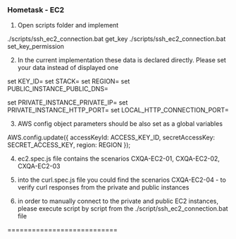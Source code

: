 ### Hometask - EC2

1. Open scripts folder and implement

./scripts/ssh_ec2_connection.bat get_key
./scripts/ssh_ec2_connection.bat set_key_permission

2. In the current implementation these data is declared directly. Please set your data instead of displayed one

set KEY_ID=
set STACK=
set REGION=
set PUBLIC_INSTANCE_PUBLIC_DNS=

set PRIVATE_INSTANCE_PRIVATE_IP=
set PRIVATE_INSTANCE_HTTP_PORT=
set LOCAL_HTTP_CONNECTION_PORT=


3. AWS config object parameters should be also set as a global variables

AWS.config.update({
  accessKeyId: ACCESS_KEY_ID,
  secretAccessKey: SECRET_ACCESS_KEY,
  region: REGION 
});

4. ec2.spec.js file contains the scenarios CXQA-EC2-01, CXQA-EC2-02, CXQA-EC2-03

5. into the curl.spec.js file you could find the scenarios CXQA-EC2-04 -  to verify curl responses from the private and public instances 

6. in order to manually connect to the private and public EC2 instances, please execute script by script from the ./script/ssh_ec2_connection.bat file

===========================

